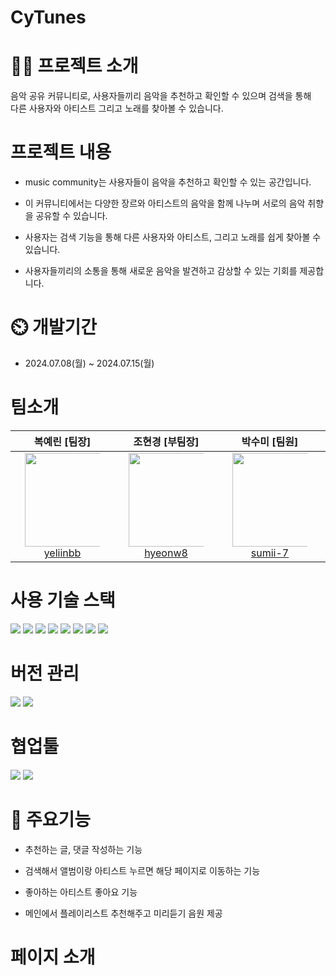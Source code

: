 # CyTunes

# 👨‍🏫 프로젝트 소개

음악 공유 커뮤니티로, 사용자들끼리 음악을 추천하고 확인할 수 있으며 검색을 통해 <br>
다른 사용자와 아티스트 그리고 노래를 찾아볼 수 있습니다. 

# 프로젝트 내용

- music community는 사용자들이 음악을 추천하고 확인할 수 있는 공간입니다.
  
- 이 커뮤니티에서는 다양한 장르와 아티스트의 음악을 함께 나누며 서로의 음악 취향을 공유할 수 있습니다.
  
- 사용자는 검색 기능을 통해 다른 사용자와 아티스트, 그리고 노래를 쉽게 찾아볼 수 있습니다.
  
- 사용자들끼리의 소통을 통해 새로운 음악을 발견하고 감상할 수 있는 기회를 제공합니다.

# ⏲️ 개발기간

- 2024.07.08(월) ~ 2024.07.15(월)

# 팀소개

<div align="center" dir="auto">
<table>
<thead>
<tr>
<th align="center"><strong>복예린 [팀장]</strong></th>
<th align="center"><strong>조현경 [부팀장]</strong></th>
<th align="center"><strong>박수미 [팀원]</strong></th>
<th align="center"><strong>김승회 [팀원]</strong></th>
<th align="center"><strong>박영수 [팀원]</strong></th>
<th align="center"><strong>양민애 [팀원]</strong></th>
</tr>
</thead>
<tbody>
<tr>
<td align="center"><a href="https://github.com/yeliinbb"><img src="https://avatars.githubusercontent.com/u/156063434?v=4" height="150" width="150" style="max-width: 80%;"> <br> yeliinbb</a></td>
<td align="center"><a href="https://github.com/hyeonw8"><img src="https://avatars.githubusercontent.com/u/114726736?v=4" height="150" width="150" style="max-width: 80%;"> <br> hyeonw8</a></td>
<td align="center"><a href="https://github.com/sumii-7"><img src="https://avatars.githubusercontent.com/u/155044540?v=4" height="150" width="150" style="max-width: 80%;"> <br> sumii-7</a></td>
<td align="center"><a href="https://github.com/butterbeetle"><img src="https://avatars.githubusercontent.com/u/50831567?v=4" height="150" width="150" style="max-width: 80%;"> <br> butterbeetle</a></td>
<td align="center"><a href="https://github.com/youngsupark1"><img src="https://avatars.githubusercontent.com/u/160477257?v=4" height="150" width="150" style="max-width: 80%;"> <br> @youngsupark1</a></td>
<td align="center"><a href="https://github.com/ydmaad"><img src="https://avatars.githubusercontent.com/u/166360643?v=4" height="150" width="150" style="max-width: 80%;"> <br> ydmaad</a></td>
</tr>
</tbody>
</table>
</div>

# 사용 기술 스택 
<img src="https://img.shields.io/badge/html5-E34F26?style=for-the-badge&logo=html5&logoColor=white"> <img src="https://img.shields.io/badge/tailwindcss-1572B6?style=for-the-badge&logo=tailwindcss&logoColor=white"> 
<img src="https://img.shields.io/badge/typescript-F7DF1E?style=for-the-badge&logo=typescript&logoColor=black"> <img src="https://img.shields.io/badge/Reactquery-0769AD?style=for-the-badge&logo=reactquery&logoColor=white">
<img src="https://img.shields.io/badge/react-61DAFB?style=for-the-badge&logo=react&logoColor=black"> <img src="https://img.shields.io/badge/zustand-000000?style=for-the-badge&logo=zustand&logoColor=white">
<img src="https://img.shields.io/badge/axios-000000?style=for-the-badge&logo=axios&logoColor=white"> <img src="https://img.shields.io/badge/next.js-339933?style=for-the-badge&logo=Next.js&logoColor=white">

# 버전 관리
<img src="https://img.shields.io/badge/github-181717?style=for-the-badge&logo=github&logoColor=white"> <img src="https://img.shields.io/badge/git-F05032?style=for-the-badge&logo=git&logoColor=white">

# 협업툴
<img src="https://img.shields.io/badge/Figma-F05032?style=for-the-badge&logo=Figma&logoColor=white"> <img src="https://img.shields.io/badge/slack-4053D6?style=for-the-badge&logo=slack&logoColor=white">

# 💜 주요기능

- 추천하는 글, 댓글 작성하는 기능

- 검색해서 앨범이랑 아티스트 누르면 해당 페이지로 이동하는 기능

- 좋아하는 아티스트 좋아요 기능

- 메인에서 플레이리스트 추천해주고 미리듣기 음원 제공

# 페이지 소개 



